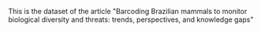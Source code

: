 This is the dataset of the article "Barcoding Brazilian mammals to monitor biological diversity and threats: trends, perspectives, and knowledge gaps"
